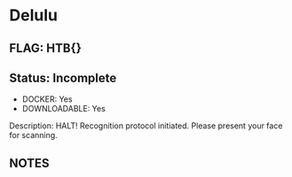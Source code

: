 # Delulu

## FLAG: HTB{}

## Status: Incomplete

+ DOCKER: Yes
+ DOWNLOADABLE: Yes

Description: HALT! Recognition protocol initiated. Please present your face for scanning.

## NOTES
